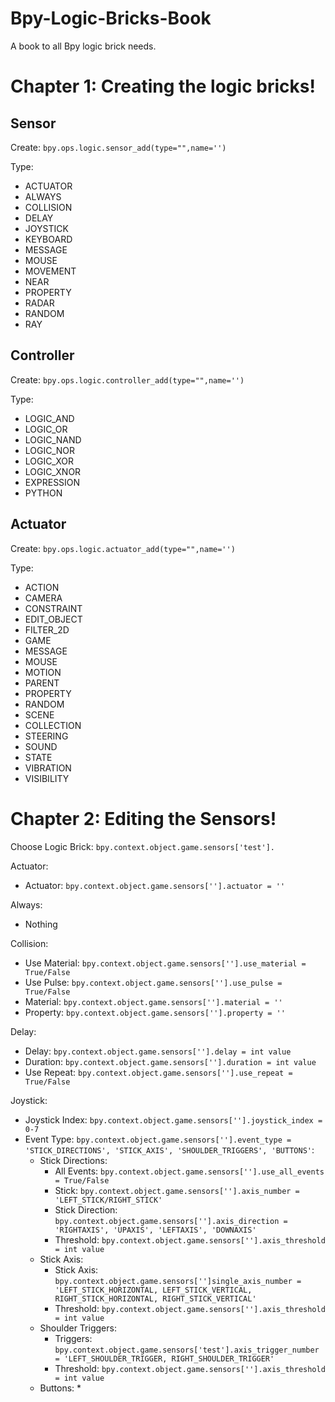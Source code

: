# Bpy-Logic-Bricks-Book
A book to all Bpy logic brick needs.
# Chapter 1: Creating the logic bricks!
## Sensor
Create: 
```bpy.ops.logic.sensor_add(type="",name='')```

Type:
* ACTUATOR
* ALWAYS
* COLLISION
* DELAY
* JOYSTICK
* KEYBOARD
* MESSAGE
* MOUSE
* MOVEMENT
* NEAR
* PROPERTY
* RADAR
* RANDOM
* RAY

## Controller
Create: 
```bpy.ops.logic.controller_add(type="",name='')```

Type:
* LOGIC_AND
* LOGIC_OR
* LOGIC_NAND
* LOGIC_NOR
* LOGIC_XOR
* LOGIC_XNOR
* EXPRESSION
* PYTHON

## Actuator
Create: 
```bpy.ops.logic.actuator_add(type="",name='')```

Type:
* ACTION
* CAMERA
* CONSTRAINT
* EDIT_OBJECT
* FILTER_2D
* GAME
* MESSAGE
* MOUSE 
* MOTION
* PARENT
* PROPERTY
* RANDOM
* SCENE
* COLLECTION
* STEERING
* SOUND
* STATE
* VIBRATION
* VISIBILITY

# Chapter 2: Editing the Sensors!
Choose Logic Brick:
```bpy.context.object.game.sensors['test'].```

Actuator:
* Actuator: ```bpy.context.object.game.sensors[''].actuator = ''```

Always: 
* Nothing

Collision:
* Use Material: ```bpy.context.object.game.sensors[''].use_material = True/False``` 
* Use Pulse: ```bpy.context.object.game.sensors[''].use_pulse = True/False```
* Material: ```bpy.context.object.game.sensors[''].material = ''```
* Property: ```bpy.context.object.game.sensors[''].property = ''```

Delay:
* Delay: ```bpy.context.object.game.sensors[''].delay = int value```
* Duration: ```bpy.context.object.game.sensors[''].duration = int value```
* Use Repeat: ```bpy.context.object.game.sensors[''].use_repeat = True/False```

Joystick: 
* Joystick Index: ```bpy.context.object.game.sensors[''].joystick_index = 0-7```
* Event Type: ```bpy.context.object.game.sensors[''].event_type = 'STICK_DIRECTIONS', 'STICK_AXIS', 'SHOULDER_TRIGGERS', 'BUTTONS'```:
  * Stick Directions:
    * All Events: ```bpy.context.object.game.sensors[''].use_all_events = True/False```
    * Stick: ```bpy.context.object.game.sensors[''].axis_number = 'LEFT_STICK/RIGHT_STICK'```
    * Stick Direction: ```bpy.context.object.game.sensors[''].axis_direction = 'RIGHTAXIS', 'UPAXIS', 'LEFTAXIS', 'DOWNAXIS'```
    * Threshold: ```bpy.context.object.game.sensors[''].axis_threshold = int value```
  * Stick Axis: 
    * Stick Axis: ```bpy.context.object.game.sensors['']single_axis_number = 'LEFT_STICK_HORIZONTAL, LEFT_STICK_VERTICAL, RIGHT_STICK_HORIZONTAL, RIGHT_STICK_VERTICAL'```
    * Threshold: ```bpy.context.object.game.sensors[''].axis_threshold = int value```
  * Shoulder Triggers:
    * Triggers: ```bpy.context.object.game.sensors['test'].axis_trigger_number = 'LEFT_SHOULDER_TRIGGER, RIGHT_SHOULDER_TRIGGER'```
    * Threshold: ```bpy.context.object.game.sensors[''].axis_threshold = int value```
  * Buttons:
    *
     
